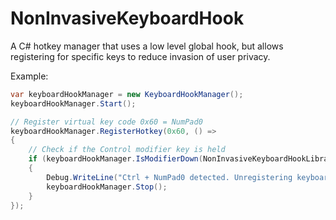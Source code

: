 # NonInvasiveKeyboardHook
A C# hotkey manager that uses a low level global hook, but allows registering for specific keys to reduce invasion of user privacy.


Example:
```csharp
var keyboardHookManager = new KeyboardHookManager();
keyboardHookManager.Start();

// Register virtual key code 0x60 = NumPad0
keyboardHookManager.RegisterHotkey(0x60, () =>
{
    // Check if the Control modifier key is held
    if (keyboardHookManager.IsModifierDown(NonInvasiveKeyboardHookLibrary.ModifierKeys.Control))
    {
        Debug.WriteLine("Ctrl + NumPad0 detected. Unregistering keyboard hook");
        keyboardHookManager.Stop();
    }
});
```
